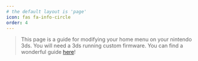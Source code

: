 ```yaml
---
# the default layout is 'page'
icon: fas fa-info-circle
order: 4
---
```



> This page is a guide for modifying your home menu on your nintendo 3ds. You will need a 3ds running custom firmware. You can find a wonderful guide [here](https://3ds.hacks.guide)!